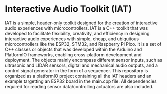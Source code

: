 # Interactive Audio Toolkit (IAT)

IAT is a simple, header-only toolkit designed for the creation of interactive audio experiences with microcontrollers. IAT is a C++ toolkit that was developed to facilitate flexibility, creativity, and efficiency in designing interactive audio experiences with simple, cheap, and ubiquitous microcontrollers like the ESP32, STM32, and Raspberry Pi Pico. It is a set of C++ classes or objects that was developed within the Arduino and PlatformIO frameworks, enabling cross-platform development and deployment. The objects mainly encompass different sensor inputs, such as ultrasonic and LIDAR sensors, digital and mechanical audio outputs, and a control signal generator in the form of a sequencer.
This repository is organized as a platformIO project containing all the IAT headers and an example targetting an ESP32 board in the main.cpp file. All dependencies required for reading sensor data/controlling actuators are also included.
